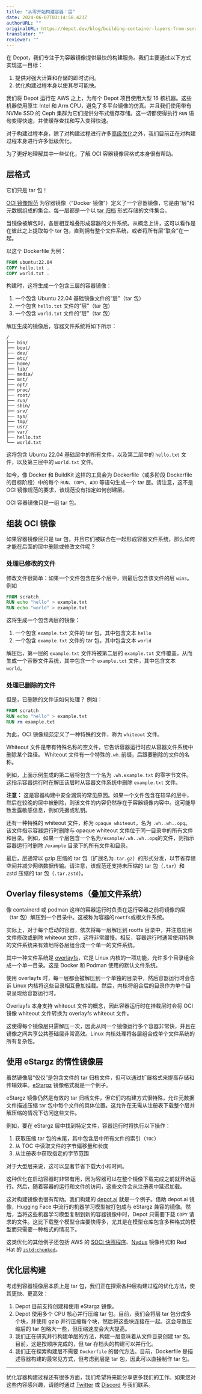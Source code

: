 ```yaml
---
title: "从零开始构建容器：层"
date: 2024-06-07T03:14:58.423Z
authorURL: ""
originalURL: https://depot.dev/blog/building-container-layers-from-scratch
translator: ""
reviewer: ""
---
```


在 Depot，我们专注于为容器镜像提供最快的构建服务。我们主要通过以下方式实现这一目标：


1.  提供对强大计算和存储的即时访问。
2.  优化构建过程本身以使其尽可能快。

我们将 Depot 运行在 AWS 之上，为每个 Depot 项目使用大型 16 核机器。这些机器使用原生 Intel 和 Arm CPU，避免了多平台镜像的仿真。并且我们使用带有 NVMe SSD 的 Ceph 集群为它们提供分布式缓存存储。这一切都使得执行 `RUN` 语句变得快速，并使缓存查找和写入变得快速。

对于构建过程本身，除了对构建过程进行许多[高级优化][1]之外，我们目前正在对构建过程本身进行许多低级优化。

为了更好地理解其中一些优化，了解 OCI 容器镜像层格式本身很有帮助。

## 层格式

它们只是 tar 包！

[OCI 镜像规范][3] 为容器镜像（“Docker 镜像”）定义了一个容器镜像，它是由“层”和元数据组成的集合。每一层都是一个以 [tar 归档][4] 形式存储的文件集合。

当镜像被解包时，各层相互堆叠形成容器的文件系统。从概念上讲，这可以看作是在彼此之上提取每个 tar 包，直到拥有整个文件系统，或者将所有层“联合”在一起。

以这个 Dockerfile 为例：

```dockerfile
FROM ubuntu:22.04
COPY hello.txt .
COPY world.txt .
```

构建时，这将生成一个包含三层的容器镜像：

1. 一个包含 Ubuntu 22.04 基础镜像文件的“层”（tar 包）
2. 一个包含 `hello.txt` 文件的“层”（tar 包）
3. 一个包含 `world.txt` 文件的“层”（tar 包）

解压生成的镜像后，容器文件系统将如下所示：

```text
/
├── bin/
├── boot/
├── dev/
├── etc/
├── home/
├── lib/
├── media/
├── mnt/
├── opt/
├── proc/
├── root/
├── run/
├── sbin/
├── srv/
├── sys/
├── tmp/
├── usr/
├── var/
├── hello.txt
└── world.txt
```

这将包含 Ubuntu 22.04 基础层中的所有文件，以及第二层中的 `hello.txt` 文件，以及第三层中的 `world.txt` 文件。

如今，像 Docker 和 BuildKit 这样的工具会为 Dockerfile（或多阶段 Dockerfile 的目标阶段）中的每个 `RUN`、`COPY`、`ADD` 等语句生成一个 tar 层。请注意，这不是 OCI 镜像规范的要求，该规范没有指定如何创建层。

OCI 容器镜像只是一组 tar 包。

## 组装 OCI 镜像

如果容器镜像层只是 tar 包，并且它们被联合在一起形成容器文件系统，那么如何才能在后面的层中删除或修改文件呢？

### 处理已修改的文件

修改文件很简单：如果一个文件包含在多个层中，则最后包含该文件的层 `wins`。例如

```dockerfile
FROM scratch
RUN echo "hello" > example.txt
RUN echo "world" > example.txt
```

这将生成一个包含两层的镜像：

1. 一个包含 `example.txt` 文件的 tar 包，其中包含文本 `hello`
2. 一个包含 `example.txt` 文件的 tar 包，其中包含文本 `world`

解压后，第一层的 `example.txt` 文件将被第二层的 `example.txt` 文件覆盖，从而生成一个容器文件系统，其中包含一个 `example.txt` 文件，其中包含文本 `world`。

### 处理已删除的文件

但是，已删除的文件该如何处理？ 例如：

```dockerfile
FROM scratch
RUN echo "hello" > example.txt
RUN rm example.txt
```

为此，OCI 镜像规范定义了一种特殊的文件，称为 `whiteout` 文件。

Whiteout 文件是带有特殊名称的空文件，它告诉容器运行时应从容器文件系统中删除某个路径。 Whiteout 文件有一个特殊的`.wh.`前缀，后跟要删除的文件的名称。

例如，上面示例生成的第二层将包含一个名为 `.wh.example.txt` 的零字节文件。 这指示容器运行时在解压该层时从容器文件系统中删除 `example.txt` 文件。

**注意：** 这是容器构建中安全漏洞的常见原因。如果一个文件包含在较早的层中，然后在较晚的层中被删除，则该文件的内容仍然存在于容器镜像内容中。这可能导致泄露敏感信息，例如凭据或私钥。

还有一种特殊的 whiteout 文件，称为 `opaque whiteout`，名为 `.wh..wh..opq`。该文件指示容器运行时删除与 opaque whiteout 文件位于同一目录中的所有文件和目录。例如，如果一个层包含一个名为`/example/.wh..wh..opq`的文件，则指示容器运行时删除 `/example` 目录下的所有文件和目录。

最后，层通常以 gzip 压缩的 tar 包（扩展名为`.tar.gz`）的形式分发，以节省存储空间并减少网络数据传输。请注意，该规范还支持未压缩的 tar 包（`.tar`）和 zstd 压缩的 tar 包（`.tar.zstd`）。

## Overlay filesystems（叠加文件系统）

像 containerd 或 podman 这样的容器运行时负责在运行容器之前将镜像的层（tar 包）解压到一个目录中。这被称为容器的`rootfs`或根文件系统。

实际上，对于每个启动的容器，依次将每一层解压到 rootfs 目录中，并注意应用文件修改或删除 whiteout 文件，这将非常缓慢。相反，容器运行时通常使用特殊的文件系统来有效地将各层组合成一个单一的文件系统。

其中一种文件系统是 [overlayfs][9]，它是 Linux 内核的一项功能，允许多个目录组合成一个单一目录。这是 Docker 和 Podman 使用的默认文件系统。

使用 overlayfs 时，每一层都会被解压到一个单独的目录中，然后容器运行时会告诉 Linux 内核将这些目录相互叠加挂载。然后，内核将组合后的目录作为单个目录呈现给容器运行时。

Overlayfs 本身支持 whiteout 文件的概念，因此容器运行时在挂载层时会将 OCI 镜像 whiteout 文件转换为 overlayfs whiteout 文件。

这使得每个镜像层只需解压一次，因此从同一个镜像运行多个容器非常快，并且在镜像之间共享公共基础层非常高效。Linux 内核处理将各层组合成单个文件系统的所有复杂性。

## 使用 eStargz 的惰性镜像层

虽然镜像层“仅仅”是包含文件的 tar 归档文件，但可以通过扩展格式来提高存储和传输效率。[eStargz][11] 镜像格式就是一个例子。

eStargz 镜像仍然是有效的 tar 归档文件，但它们的构建方式很特殊，允许元数据文件描述压缩 tar 包中每个文件的具体位置。这允许在无需从注册表下载整个层并解压缩的情况下访问这些文件。

例如，要在 eStargz 层中找到特定文件，容器运行时将执行以下操作：

1. 获取压缩 tar 包的末尾，其中包含层中所有文件的索引（`TOC`）
2. 从 TOC 中读取文件的字节偏移量和长度
3. 从注册表中获取指定的字节范围

对于大型层来说，这可以显著节省下载大小和时间。

这种优化在启动容器时非常有用，因为容器可以在整个镜像下载完成之前就开始运行。然后，随着容器的运行和文件的访问，这些文件会从注册表中延迟加载。

这对构建镜像也很有帮助。我们构建的 [depot.ai][12] 就是一个例子。借助 depot.ai 镜像，Hugging Face 中流行的机器学习模型被打包成与 eStargz 兼容的镜像。然后，当将这些机器学习模型复制到新的容器镜像中时，Depot 只需要下载 `COPY` 请求的文件。这比下载整个模型仓库要快得多，尤其是在模型仓库包含多种格式的模型而只需要一种格式的情况下。

这类优化的其他例子还包括 AWS 的 [SOCI 快照程序][13]、[Nydus][14] 镜像格式和 Red Hat 的 [`zstd:chunked`][15]。

## 优化层构建

考虑到容器镜像层本质上是 tar 包，我们正在探索各种层构建过程的优化方法，使其更快、更高效：

1. Depot 目前支持创建和使用 eStargz 镜像。
2. Depot 使用多个 CPU 核心并行压缩 tar 包。目前，我们会将层 tar 包分成多个块，并使用 gzip 并行压缩每个块，然后将这些块连接在一起。这会导致压缩后的 tar 包略大一些，但压缩速度会大大提高。
3. 我们正在研究并行构建单层的方法，构建一层意味着从文件目录创建 tar 包。目前，这是按顺序完成的，但 tar 存档头的构建可以并行化。
4. 我们正在探索构建层不需要 `Dockerfile` 的替代方法。目前，Dockerfile 是描述容器构建的最常见方式，但考虑到层是 tar 包，因此可以直接制作 tar 包。

---

优化容器构建过程还有很多方面，我们希望将来能分享更多我们的工作。如果您对这些内容感兴趣，请随时通过 [Twitter][17] 或 [Discord][18] 与我们联系。

[1]: https://twitter.com/kylegalbraith/status/1746161367290167705
[2]: #layer-format
[3]: https://github.com/opencontainers/image-spec/blob/main/spec.md
[4]: https://en.wikipedia.org/wiki/Tar_(computing)
[5]: #assembling-an-oci-image
[6]: #handling-modified-files
[7]: #handling-removed-files
[8]: #overlay-filesystems
[9]: https://www.kernel.org/doc/html/latest/filesystems/overlayfs.html
[10]: #lazy-image-layers-with-estargz
[11]: https://github.com/containerd/stargz-snapshotter/blob/main/docs/estargz.md
[12]: https://depot.ai/
[13]: https://github.com/awslabs/soci-snapshotter
[14]: https://nydus.dev/
[15]: https://www.redhat.com/sysadmin/faster-container-image-pulls
[16]: #optimizing-layer-construction
[17]: https://twitter.com/jacobwgillespie
[18]: https://discord.gg/MMPqYSgDCg

